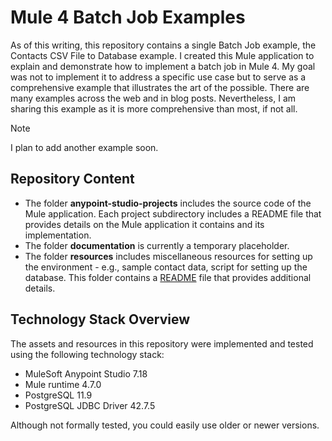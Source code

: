 # Mule 4 Batch Job Examples

As of this writing, this repository contains a single Batch Job example, the Contacts CSV File to Database example. I created this Mule application to explain and demonstrate how to implement a batch job in Mule 4. My goal was not to implement it to address a specific use case but to serve as a comprehensive example that illustrates the art of the possible. There are many examples across the web and in blog posts. Nevertheless, I am sharing this example as it is more comprehensive than most, if not all.  

> [!NOTE]
> I plan to add another example soon.

## Repository Content

- The folder **anypoint-studio-projects** includes the source code of the Mule application. Each project subdirectory includes a README file that provides details on the Mule application it contains and its implementation.
- The folder **documentation** is currently a temporary placeholder.
- The folder **resources** includes miscellaneous resources for setting up the environment - e.g., sample contact data, script for setting up the database. This folder contains a [README](resources/_README.md) file that provides additional details.

## Technology Stack Overview

The assets and resources in this repository were implemented and tested using the following technology stack:

- MuleSoft Anypoint Studio 7.18
- Mule runtime 4.7.0
- PostgreSQL 11.9
- PostgreSQL JDBC Driver 42.7.5

Although not formally tested, you could easily use older or newer versions.
